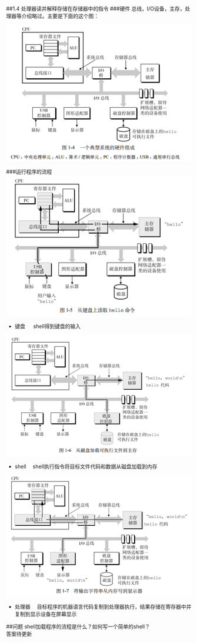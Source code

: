 ##1.4 处理器读并解释存储在存储器中的指令
###硬件
总线，I/O设备，主存，处理器等介绍略过。主要是下面的这个图：

<img src="./image/1-4-1.png" >

###运行程序的流程
<img src="./image/1-4-2.png" >

- 键盘 　 shell得到键盘的输入  

<img src="./image/1-4-3.png" >

- shell　  shell执行指令将目标文件代码和数据从磁盘加载到内存  

<img src="./image/1-4-4.png" >

- 处理器 　目标程序的机器语言代码复制到处理器执行，结果存储在寄存器中并复制到显示设备在屏幕显示  

##问题
shell加载程序的流程是什么？如何写一个简单的shell？  
答案待更新
